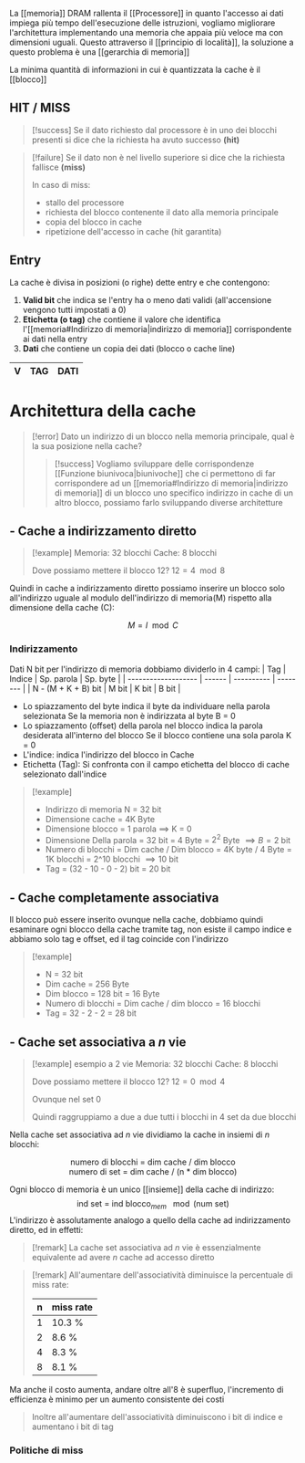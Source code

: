 La [[memoria]] DRAM rallenta il [[Processore]] in quanto l'accesso ai dati impiega più tempo dell'esecuzione delle istruzioni, vogliamo migliorare l'architettura implementando una memoria che appaia più veloce ma con dimensioni uguali.
Questo attraverso il [[principio di località]], la soluzione a questo problema è una [[gerarchia di memoria]]


La minima quantità di informazioni in cui è quantizzata la cache è il [[blocco]]

## HIT / MISS

>[!success]
Se il dato richiesto dal processore è in uno dei blocchi presenti si dice che la richiesta ha avuto successo **(hit)**

>[!failure]
>Se il dato non è nel livello superiore si dice che la richiesta fallisce **(miss)**
>
> In caso di miss:
> - stallo del processore
> - richiesta del blocco contenente il dato alla memoria principale
> - copia del blocco in cache
> - ripetizione dell'accesso in cache (hit garantita)

## Entry
La cache è divisa in posizioni (o righe) dette entry e che contengono:

1. **Valid bit** che indica se l'entry ha o meno dati validi (all'accensione vengono tutti impostati a 0)
2. **Etichetta (o tag)** che contiene il valore che identifica l'[[memoria#Indirizzo di memoria|indirizzo di memoria]] corrispondente ai dati nella entry
3. **Dati** che contiene un copia dei dati (blocco o cache line)

 V | TAG | DATI
 --- | --- | ---



# Architettura della cache
>[!error]
Dato un indirizzo di un blocco nella memoria principale, qual è la sua posizione nella cache?
>
>>[!success]
>>Vogliamo sviluppare delle corrispondenze [[Funzione biunivoca|biunivoche]] che ci permettono di far corrispondere ad un [[memoria#Indirizzo di memoria|indirizzo di memoria]] di un blocco uno specifico indirizzo in cache di un altro blocco, possiamo farlo sviluppando diverse architetture


## - Cache a indirizzamento diretto
>[!example]
>Memoria: 32 blocchi
>Cache: 8 blocchi
>
>Dove possiamo mettere il blocco 12?
> $12  = 4\mod 8$

Quindi in cache a indirizzamento diretto possiamo inserire un blocco solo all'indirizzo uguale al modulo dell'indirizzo di memoria(M) rispetto alla dimensione della cache (C):

$$
M = I \mod C 
$$
### Indirizzamento
Dati N bit per l'indirizzo di memoria dobbiamo dividerlo in 4 campi:
 | Tag                 | Indice | Sp. parola | Sp. byte |
 | ------------------- | ------ | ---------- | -------- |
 | N - (M + K + B) bit | M bit  | K bit      | B bit    | 

- Lo spiazzamento del byte indica il byte da individuare nella parola selezionata 
	Se la memoria non è indirizzata al byte B = 0
- Lo spiazzamento (offset) della parola nel blocco indica la parola desiderata all'interno del blocco
	Se il blocco contiene una sola parola K = 0
- L'indice: indica l'indirizzo del blocco in Cache
- Etichetta (Tag): Si confronta con il campo etichetta del blocco di cache selezionato dall'indice

>[!example]
>- Indirizzo di memoria N = 32 bit
>- Dimensione cache = 4K Byte
>- Dimensione blocco = 1 parola $\implies$ K = 0
>- Dimensione Della parola = 32 bit = 4 Byte = $2^2$ Byte $\implies B = 2$ bit
>- Numero di blocchi = Dim cache / Dim blocco = 4K byte / 4 Byte = 1K blocchi = 2^10 blocchi $\implies 10$ bit
>- Tag = (32 - 10 - 0 - 2) bit = 20 bit


## - Cache completamente associativa
Il blocco può essere inserito ovunque nella cache, dobbiamo quindi esaminare ogni blocco della cache tramite tag, non esiste il campo indice e abbiamo solo tag e offset, ed il tag coincide con l'indirizzo

>[!example]
> - N = 32 bit
> - Dim cache = 256 Byte
> - Dim blocco = 128 bit = 16 Byte
> - Numero di blocchi = Dim cache / dim blocco = 16 blocchi
> - Tag = 32 - 2 - 2 = 28 bit

## - Cache set associativa a $n$ vie

>[!example] esempio a 2 vie
>Memoria: 32 blocchi
>Cache: 8 blocchi
>
> Dove possiamo mettere il blocco 12?
> $12 = 0 \mod 4$
>
>Ovunque nel set 0
>
>Quindi raggruppiamo a due a due tutti i blocchi in 4 set da due blocchi

Nella cache set associativa ad $n$ vie dividiamo la cache in insiemi di $n$ blocchi:

<center>
numero di blocchi = dim cache / dim blocco
</center>
<center>
numero di set = dim cache / (n * dim blocco)
</center>

Ogni blocco di memoria è un unico [[insieme]] della cache di indirizzo:
 $$\text{ind set = ind blocco$_{mem}$ $\mod{(\text{num set})}$}$$
 L'indirizzo è assolutamente analogo a quello della cache ad indirizzamento diretto, ed in effetti:
>[!remark]
>La cache set associativa ad $n$ vie è essenzialmente equivalente ad avere $n$ cache ad accesso diretto




>[!remark]
>All'aumentare dell'associatività diminuisce la percentuale di miss rate:
 >
 > | n | miss rate |
 > --- | --- |
 > 1 | 10.3 %
 > 2 | 8.6 %
 > 4 | 8.3 %
 > 8 | 8.1 %
 Ma anche il costo aumenta, andare oltre all'8 è superfluo, l'incremento di efficienza è minimo per un aumento consistente dei costi
 >
 > Inoltre all'aumentare dell'associatività diminuiscono i bit di indice e aumentano i bit di tag
 

### Politiche di miss
 
  